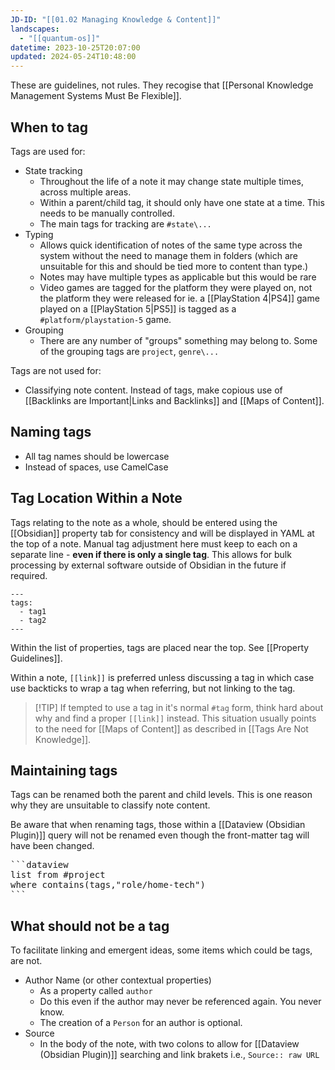 ```yaml
---
JD-ID: "[[01.02 Managing Knowledge & Content]]"
landscapes:
  - "[[quantum-os]]"
datetime: 2023-10-25T20:07:00
updated: 2024-05-24T10:48:00
---
```

These are guidelines, not rules. They recogise that [[Personal Knowledge Management Systems Must Be Flexible]].

## When to tag
Tags are used for:
- State tracking
	- Throughout the life of a note it may change state multiple times, across multiple areas. 
	- Within a parent/child tag, it should only have one state at a time. This needs to be manually controlled. 
	- The main tags for tracking are `#state\...`
- Typing
	- Allows quick identification of notes of the same type across the system without the need to manage them in folders (which are unsuitable for this and should be tied more to content than type.)
	- Notes may have multiple types as applicable but this would be rare
	- Video games are tagged for the platform they were played on, not the platform they were released for ie. a [[PlayStation 4|PS4]] game played on a [[PlayStation 5|PS5]] is tagged as a `#platform/playstation-5`  game.
- Grouping
	- There are any number of "groups" something may belong to. Some of the grouping tags are `project`, `genre\...`

Tags are not used for:
- Classifying note content. Instead of tags, make copious use of [[Backlinks are Important|Links and Backlinks]] and [[Maps of Content]].

## Naming tags
- All tag names should be lowercase
- Instead of spaces, use CamelCase

## Tag Location Within a Note
Tags relating to the note as a whole, should be entered using the [[Obsidian]] property tab for consistency and will be displayed in YAML at the top of a note. Manual tag adjustment here must keep to each on a separate line - **even if there is only a single tag**. This allows for bulk processing by external software outside of Obsidian in the future if required.

```
---
tags:
  - tag1
  - tag2
---
```

Within the list of properties, tags are placed near the top. See [[Property Guidelines]].

Within a note, `[[link]]` is preferred unless discussing a tag in which case use backticks to wrap a tag when referring, but not linking to the tag. 

> [!TIP] If tempted to use a tag in it's normal `#tag` form, think hard about why and find a proper `[[link]]` instead.
> This situation usually points to the need for [[Maps of Content]] as described in [[Tags Are Not Knowledge]].

## Maintaining tags
Tags can be renamed both the parent and child levels. This is one reason why they are unsuitable to classify note content.

Be aware that when renaming tags, those within a [[Dataview (Obsidian Plugin)]] query will not be renamed even though the front-matter tag will have been changed.

<pre>```dataview
list from #project
where contains(tags,"role/home-tech")
```
</pre>
## What should not be a tag
To facilitate linking and emergent ideas, some items which could be tags, are not.

- Author Name (or other contextual properties)
	- As a property called `author`
	- Do this even if the author may never be referenced again. You never know.
	- The creation of a `Person` for an author is optional.
- Source
	- In the body of the note, with two colons to allow for [[Dataview (Obsidian Plugin)]] searching and link brakets i.e., `Source:: raw URL`